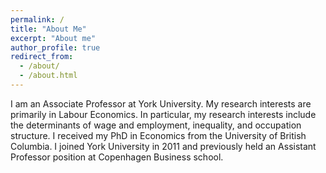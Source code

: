 ```yaml
---
permalink: /
title: "About Me"
excerpt: "About me"
author_profile: true
redirect_from: 
  - /about/
  - /about.html
---
```


I am an Associate Professor at York University. My research interests are primarily in Labour Economics. In particular, my research interests include the determinants of wage and employment, inequality, and occupation structure. I received my PhD in Economics from the University of British Columbia. I joined York University in 2011 and previously held an Assistant Professor position at Copenhagen Business school.

